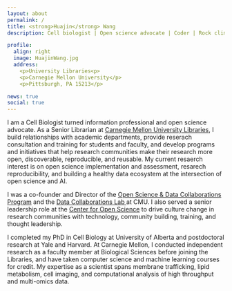 ```yaml
---
layout: about
permalink: /
title: <strong>Huajin</strong> Wang
description: Cell biologist | Open science advocate | Coder | Rock climber # Liaison Librarian, Biology and Computer Science <br> Program Director, Open Science & Data Collaborations

profile:
  align: right
  image: HuajinWang.jpg
  address: 
    <p>University Libraries<p>
    <p>Carnegie Mellon University</p>
    <p>Pittsburgh, PA 15213</p>

news: true
social: true
---
```


I am a Cell Biologist turned information professional and open science advocate. As a Senior Librarian at <a href="https://www.library.cmu.edu"> Carnegie Mellon University Libraries</a>, I build relationships with academic departments, provide reserach consultation and training for students and faculty, and develop programs and initiatives that help research communities make their research more open, discoverable, reproducible, and reusable. My current resaerch interest is on open science implementation and assessment, resarech reproducibility, and building a healthy data ecosystem at the intersection of open science and AI. 

I was a co-founder and Director of the <a href="https://www.library.cmu.edu/datapub/open-science">Open Science & Data Collaborations Program</a> and the <a href="https://cmu-lib.github.io/data-colab/"> Data Collaborations Lab </a> at CMU. I also served a senior leadership role at the <a href="https://www.cos.io/">Center for Open Science</a> to drive culture change in research communities with technology, community building, training, and thought leadership. 

I completed my PhD in Cell Biology at University of Alberta and postdoctoral research at Yale and Harvard. At Carnegie Mellon, I conducted independent research as a faculty member at Biological Sciences before joining the Libraries, and have taken computer science and machine learning courses for credit. My expertise as a scientist spans membrane trafficking, lipid metabolism, cell imaging, and computational analysis of high throughput and multi-omics data. 

